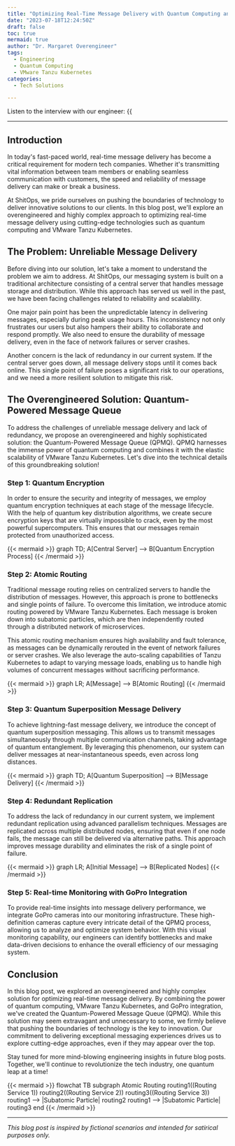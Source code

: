 ```yaml
---
title: "Optimizing Real-Time Message Delivery with Quantum Computing and VMware Tanzu Kubernetes"
date: "2023-07-18T12:24:50Z"
draft: false
toc: true
mermaid: true
author: "Dr. Margaret Overengineer"
tags:
  - Engineering
  - Quantum Computing
  - VMware Tanzu Kubernetes
categories:
  - Tech Solutions

---
```


Listen to the interview with our engineer: {{<audio src="https://s3.chaops.de/shitops/podcasts/optimizing-real-time-message-delivery-with-quantum-computing-and-vmware-tanzu-kubernetes.mp3" class="audio">}}

---

## Introduction

In today's fast-paced world, real-time message delivery has become a critical requirement for modern tech companies. Whether it's transmitting vital information between team members or enabling seamless communication with customers, the speed and reliability of message delivery can make or break a business.

At ShitOps, we pride ourselves on pushing the boundaries of technology to deliver innovative solutions to our clients. In this blog post, we'll explore an overengineered and highly complex approach to optimizing real-time message delivery using cutting-edge technologies such as quantum computing and VMware Tanzu Kubernetes. 

## The Problem: Unreliable Message Delivery

Before diving into our solution, let's take a moment to understand the problem we aim to address. At ShitOps, our messaging system is built on a traditional architecture consisting of a central server that handles message storage and distribution. While this approach has served us well in the past, we have been facing challenges related to reliability and scalability.

One major pain point has been the unpredictable latency in delivering messages, especially during peak usage hours. This inconsistency not only frustrates our users but also hampers their ability to collaborate and respond promptly. We also need to ensure the durability of message delivery, even in the face of network failures or server crashes.

Another concern is the lack of redundancy in our current system. If the central server goes down, all message delivery stops until it comes back online. This single point of failure poses a significant risk to our operations, and we need a more resilient solution to mitigate this risk.

## The Overengineered Solution: Quantum-Powered Message Queue

To address the challenges of unreliable message delivery and lack of redundancy, we propose an overengineered and highly sophisticated solution: the Quantum-Powered Message Queue (QPMQ). QPMQ harnesses the immense power of quantum computing and combines it with the elastic scalability of VMware Tanzu Kubernetes. Let's dive into the technical details of this groundbreaking solution!

### Step 1: Quantum Encryption

In order to ensure the security and integrity of messages, we employ quantum encryption techniques at each stage of the message lifecycle. With the help of quantum key distribution algorithms, we create secure encryption keys that are virtually impossible to crack, even by the most powerful supercomputers. This ensures that our messages remain protected from unauthorized access.

{{< mermaid >}}
graph TD;
  A[Central Server] --> B[Quantum Encryption Process]
{{< /mermaid >}}

### Step 2: Atomic Routing

Traditional message routing relies on centralized servers to handle the distribution of messages. However, this approach is prone to bottlenecks and single points of failure. To overcome this limitation, we introduce atomic routing powered by VMware Tanzu Kubernetes. Each message is broken down into subatomic particles, which are then independently routed through a distributed network of microservices.

This atomic routing mechanism ensures high availability and fault tolerance, as messages can be dynamically rerouted in the event of network failures or server crashes. We also leverage the auto-scaling capabilities of Tanzu Kubernetes to adapt to varying message loads, enabling us to handle high volumes of concurrent messages without sacrificing performance.

{{< mermaid >}}
graph LR;
  A[Message] --> B[Atomic Routing]
{{< /mermaid >}}

### Step 3: Quantum Superposition Message Delivery

To achieve lightning-fast message delivery, we introduce the concept of quantum superposition messaging. This allows us to transmit messages simultaneously through multiple communication channels, taking advantage of quantum entanglement. By leveraging this phenomenon, our system can deliver messages at near-instantaneous speeds, even across long distances.

{{< mermaid >}}
graph TD;
  A[Quantum Superposition] --> B[Message Delivery]
{{< /mermaid >}}

### Step 4: Redundant Replication

To address the lack of redundancy in our current system, we implement redundant replication using advanced parallelism techniques. Messages are replicated across multiple distributed nodes, ensuring that even if one node fails, the message can still be delivered via alternative paths. This approach improves message durability and eliminates the risk of a single point of failure.

{{< mermaid >}}
graph LR;
  A[Initial Message] --> B[Replicated Nodes]
{{< /mermaid >}}

### Step 5: Real-time Monitoring with GoPro Integration

To provide real-time insights into message delivery performance, we integrate GoPro cameras into our monitoring infrastructure. These high-definition cameras capture every intricate detail of the QPMQ process, allowing us to analyze and optimize system behavior. With this visual monitoring capability, our engineers can identify bottlenecks and make data-driven decisions to enhance the overall efficiency of our messaging system.

## Conclusion

In this blog post, we explored an overengineered and highly complex solution for optimizing real-time message delivery. By combining the power of quantum computing, VMware Tanzu Kubernetes, and GoPro integration, we've created the Quantum-Powered Message Queue (QPMQ). While this solution may seem extravagant and unnecessary to some, we firmly believe that pushing the boundaries of technology is the key to innovation. Our commitment to delivering exceptional messaging experiences drives us to explore cutting-edge approaches, even if they may appear over the top.

Stay tuned for more mind-blowing engineering insights in future blog posts. Together, we'll continue to revolutionize the tech industry, one quantum leap at a time!

{{< mermaid >}}
flowchat TB
  subgraph Atomic Routing
    routing1((Routing Service 1))
    routing2((Routing Service 2))
    routing3((Routing Service 3))
    routing1 --> |Subatomic Particle| routing2
    routing1 --> |Subatomic Particle| routing3
  end
{{< /mermaid >}}

---

*This blog post is inspired by fictional scenarios and intended for satirical purposes only.*